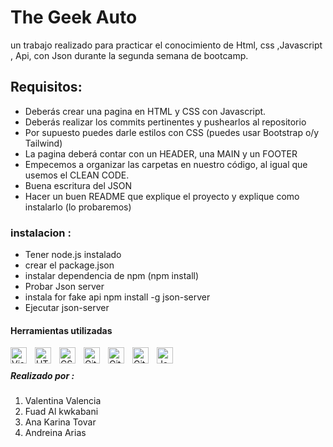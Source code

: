 # The Geek Auto
<p>un trabajo realizado para practicar el conocimiento  de Html, css ,Javascript , Api, con Json 
durante la segunda semana de bootcamp.</p>

<h2>Requisitos:</h2>

- Deberás crear una pagina en HTML y CSS con Javascript.
- Deberás realizar los commits pertinentes y pushearlos al repositorio
- Por supuesto puedes darle estilos con CSS (puedes usar Bootstrap o/y Tailwind)
- La pagina deberá contar con un HEADER, una MAIN y un FOOTER
- Empecemos a organizar las carpetas en nuestro código, al igual que usemos el CLEAN CODE.
- Buena escritura del JSON
- Hacer un buen README que explique el proyecto y explique como instalarlo (lo probaremos)

<h3>instalacion :</h3>

- Tener node.js instalado
- crear el package.json
- instalar dependencia de npm (npm install) 
- Probar Json server 
- instala for fake api npm install -g json-server
- Ejecutar json-server
<section>
<h4>Herramientas utilizadas</h4>
 <img align="left" alt="Visual Studio Code" width="26px" src="https://cdn.jsdelivr.net/gh/devicons/devicon/icons/vscode/vscode-original.svg" style="padding-right:10px;" />
 <img align="left" alt="HTML5" width="26px" src="https://cdn.jsdelivr.net/gh/devicons/devicon/icons/html5/html5-original.svg" style="padding-right:10px;" /><img align="left" alt="CSS3" width="26px" src="https://cdn.jsdelivr.net/gh/devicons/devicon/icons/css3/css3-original.svg" style="padding-right:10px;" />
<img align="left" alt="Git" width="26px" src="https://cdn.jsdelivr.net/gh/devicons/devicon/icons/git/git-original.svg" style="padding-right:10px;" />
<img align="left" alt="GitHub" width="26px" src="https://user-images.githubusercontent.com/3369400/139447912-e0f43f33-6d9f-45f8-be46-2df5bbc91289.png" style="padding-right:10px;" />
<img align="left" alt="GitHub" width="26px" src="https://user-images.githubusercontent.com/3369400/139448065-39a229ba-4b06-434b-bc67-616e2ed80c8f.png" style="padding-right:10px;" />
<img align="left" alt="JavaScript" width="26px"src="https://cdn.jsdelivr.net/gh/devicons/devicon/icons/javascript/javascript-original.svg" style="padding-right:10px;" />
</section> <br>
<section>
      <h5>Realizado por : </h5> 
      <ol>
            <li>Valentina Valencia </li>
            <li>Fuad Al kwkabani </li>
            <li>Ana Karina Tovar</li>
            <li>Andreina Arias </li>
      </ol>
      </section>
